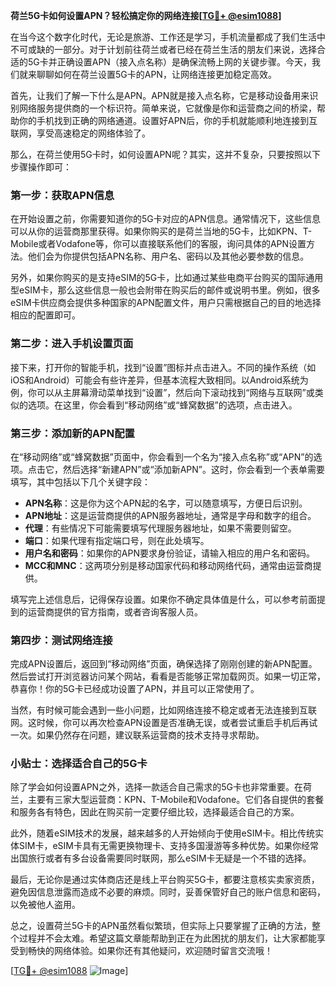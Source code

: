 **荷兰5G卡如何设置APN？轻松搞定你的网络连接[[TG💪+ @esim1088](https://t.me/s/esim1088)]**

在当今这个数字化时代，无论是旅游、工作还是学习，手机流量都成了我们生活中不可或缺的一部分。对于计划前往荷兰或者已经在荷兰生活的朋友们来说，选择合适的5G卡并正确设置APN（接入点名称）是确保流畅上网的关键步骤。今天，我们就来聊聊如何在荷兰设置5G卡的APN，让网络连接更加稳定高效。

首先，让我们了解一下什么是APN。APN就是接入点名称，它是移动设备用来识别网络服务提供商的一个标识符。简单来说，它就像是你和运营商之间的桥梁，帮助你的手机找到正确的网络通道。设置好APN后，你的手机就能顺利地连接到互联网，享受高速稳定的网络体验了。

那么，在荷兰使用5G卡时，如何设置APN呢？其实，这并不复杂，只要按照以下步骤操作即可：

### 第一步：获取APN信息

在开始设置之前，你需要知道你的5G卡对应的APN信息。通常情况下，这些信息可以从你的运营商那里获得。如果你购买的是荷兰当地的5G卡，比如KPN、T-Mobile或者Vodafone等，你可以直接联系他们的客服，询问具体的APN设置方法。他们会为你提供包括APN名称、用户名、密码以及其他必要参数的信息。

另外，如果你购买的是支持eSIM的5G卡，比如通过某些电商平台购买的国际通用型eSIM卡，那么这些信息一般也会附带在购买后的邮件或说明书里。例如，很多eSIM卡供应商会提供多种国家的APN配置文件，用户只需根据自己的目的地选择相应的配置即可。

### 第二步：进入手机设置页面

接下来，打开你的智能手机，找到“设置”图标并点击进入。不同的操作系统（如iOS和Android）可能会有些许差异，但基本流程大致相同。以Android系统为例，你可以从主屏幕滑动菜单找到“设置”，然后向下滚动找到“网络与互联网”或类似的选项。在这里，你会看到“移动网络”或“蜂窝数据”的选项，点击进入。

### 第三步：添加新的APN配置

在“移动网络”或“蜂窝数据”页面中，你会看到一个名为“接入点名称”或“APN”的选项。点击它，然后选择“新建APN”或“添加新APN”。这时，你会看到一个表单需要填写，其中包括以下几个关键字段：

- **APN名称**：这是你为这个APN起的名字，可以随意填写，方便日后识别。
- **APN地址**：这是运营商提供的APN服务器地址，通常是字母和数字的组合。
- **代理**：有些情况下可能需要填写代理服务器地址，如果不需要则留空。
- **端口**：如果代理有指定端口号，则在此处填写。
- **用户名和密码**：如果你的APN要求身份验证，请输入相应的用户名和密码。
- **MCC和MNC**：这两项分别是移动国家代码和移动网络代码，通常由运营商提供。

填写完上述信息后，记得保存设置。如果你不确定具体值是什么，可以参考前面提到的运营商提供的官方指南，或者咨询客服人员。

### 第四步：测试网络连接

完成APN设置后，返回到“移动网络”页面，确保选择了刚刚创建的新APN配置。然后尝试打开浏览器访问某个网站，看看是否能够正常加载网页。如果一切正常，恭喜你！你的5G卡已经成功设置了APN，并且可以正常使用了。

当然，有时候可能会遇到一些小问题，比如网络连接不稳定或者无法连接到互联网。这时候，你可以再次检查APN设置是否准确无误，或者尝试重启手机后再试一次。如果仍然存在问题，建议联系运营商的技术支持寻求帮助。

### 小贴士：选择适合自己的5G卡

除了学会如何设置APN之外，选择一款适合自己需求的5G卡也非常重要。在荷兰，主要有三家大型运营商：KPN、T-Mobile和Vodafone。它们各自提供的套餐和服务各有特色，因此在购买前一定要仔细比较，选择最适合自己的方案。

此外，随着eSIM技术的发展，越来越多的人开始倾向于使用eSIM卡。相比传统实体SIM卡，eSIM卡具有无需更换物理卡、支持多国漫游等多种优势。如果你经常出国旅行或者有多台设备需要同时联网，那么eSIM卡无疑是一个不错的选择。

最后，无论你是通过实体商店还是线上平台购买5G卡，都要注意核实卖家资质，避免因信息泄露而造成不必要的麻烦。同时，妥善保管好自己的账户信息和密码，以免被他人盗用。

总之，设置荷兰5G卡的APN虽然看似繁琐，但实际上只要掌握了正确的方法，整个过程并不会太难。希望这篇文章能帮助到正在为此困扰的朋友们，让大家都能享受到畅快的网络体验。如果你还有其他疑问，欢迎随时留言交流哦！

[[TG💪+ @esim1088](https://t.me/s/esim1088) ![Image](https://i.postimg.cc/4NQfJmqS/Snipaste-2025-05-13-00-14-12.png)]